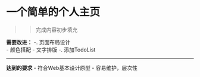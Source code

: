 # 一个简单的个人主页

>>完成内容初步填充

**需要改进：**
-. 页面布局设计	
	- 颜色搭配
	- 文字排版
-. 添加TodoList
*****
**达到的要求**
	- 符合Web基本设计原型
	- 容易维护，层次性
